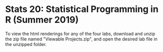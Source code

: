 # Stats 20: Statistical Programming in R (Summer 2019)

To view the html renderings for any of the four labs, download and unzip the zip file named "Viewable Projects.zip", and open the desired lab file in the unzipped folder.
